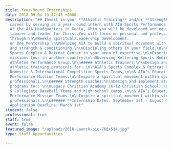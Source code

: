 ```yaml
---
title: Year-Round Internships
date: 2018-09-04 13:47:43 +0000
description: "## Invest in your **Athletic Training** and/or **Strength Coaching**
  career by serving as a year-round intern with AIA Sports Performance team!\n\n#####
  At the AIA Headquarters in Xenia, Ohio you will be developed and equipped as a lifelong
  laborer and leader for Christ.You will focus on personal and professional growth
  through:\n\nWeekly Spiritual/Leadership Development.                                                              One
  on One Mentorship.\n\nHelping AIA to build a spiritual movement with athletic training
  and strength & conditioning.\n\nDiscipling others in your field.\n\nAssisting AIA's
  Sports Complex & Retreat Center in your area of expertise.\n\nExperience a short-term
  missions tour in another country.\n\nObserving Kettering Sports Medicine and Ignition
  Athletes Performance Group.\n\n##### Athletic Trainers:\n\nDesign and implement
  athletic training protocols for: \n\nAIA’s Sports Complex & Retreat Center,\n\nAIA’s
  Domestic & International Competitive Sports Teams,\n\n& AIA’s Educational Sports
  Performance Mission Teams.\n\nInspire a spiritual movement within sports medicine
  professionals.\n\n##### Strength Coaches:\n\nDesign and implement strength & conditioning
  programs for: \n\nLegacy Christian Academy (K-12 Christian School),\n\nAIA’s Youth
  & Collegiate Baseball Teams and high school camps,\n\n& AIA’s Educational Sports
  Performance Mission Teams.\n\nInspire a spiritual movement within strength & conditioning
  professionals.\n\n###### **Internship Dates: September 1st - August 10th**\n\n####
  Application Deadline: March 1st"
student: false
professional: true
staff: true
event: false
featured_image: "/uploads/2018-Launch-pic-768x514.jpg"
type: Staff Opportunities

---
```

